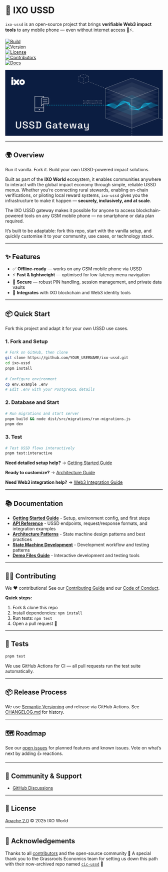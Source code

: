 # 📱 IXO USSD

`ixo-ussd` is an open-source project that brings **verifiable Web3 impact tools** to any mobile phone — even without internet access 📱⚡.

[![Build](https://img.shields.io/github/actions/workflow/status/ixoworld/ixo-ussd/.github/workflows/test-coverage.yml?branch=main)](.github/workflows/test-coverage.yml)  
[![Version](https://img.shields.io/github/v/release/ixoworld/ixo-ussd)](https://img.shields.io/github/v/release/ixoworld/ixo-ussd)  
[![License](https://img.shields.io/badge/license-Apache-blue.svg)](./LICENSE)  
[![Contributors](https://img.shields.io/github/contributors/ixoworld/ixo-ussd)](https://github.com/ixoworld/ixo-ussd/graphs/contributors)  
[![Docs](https://img.shields.io/badge/docs-online-brightgreen)](https://docs.ixo.world)

![Social Preview / Banner Image](docs/banner.jpg)

---

## 🌍 Overview

Run it vanilla. Fork it. Build your own USSD-powered impact solutions.

Built as part of the **IXO World** ecosystem, it enables communities anywhere to interact with the global impact economy through simple, reliable USSD menus. Whether you’re connecting rural stewards, enabling on-chain verifications, or piloting local reward systems, `ixo-ussd` gives you the infrastructure to make it happen — **securely, inclusively, and at scale**.

The IXO USSD gateway makes it possible for anyone to access blockchain-powered tools on any GSM mobile phone — no smartphone or data plan required.

It’s built to be adaptable: fork this repo, start with the vanilla setup, and quickly customise it to your community, use cases, or technology stack.

---

## ✨ Features

- ✅ **Offline-ready** — works on any GSM mobile phone via USSD
- ⚡ **Fast & lightweight** — optimised for low-latency menu navigation
- 🔐 **Secure** — robust PIN handling, session management, and private data vaults
- 🔗 **Integrates** with IXO blockchain and Web3 identity tools

---

## 📦 Quick Start

Fork this project and adapt it for your own USSD use cases.

### 1. Fork and Setup

```bash
# Fork on GitHub, then clone
git clone https://github.com/YOUR_USERNAME/ixo-ussd.git
cd ixo-ussd
pnpm install

# Configure environment
cp env.example .env
# Edit .env with your PostgreSQL details
```

### 2. Database and Start

```bash
# Run migrations and start server
pnpm build && node dist/src/migrations/run-migrations.js
pnpm dev
```

### 3. Test

```bash
# Test USSD flows interactively
pnpm test:interactive
```

**Need detailed setup help?** → [Getting Started Guide](./docs/GETTING_STARTED.md)

**Ready to customize?** → [Architecture Guide](./docs/ARCHITECTURE_PATTERNS_GUIDE.md)

**Need Web3 integration help?** → [Web3 Integration Guide](./docs/WEB3_INTEGRATION.md)

---

## 📚 Documentation

- **[Getting Started Guide](./docs/GETTING_STARTED.md)** - Setup, environment config, and first steps
- **[API Reference](./docs/API.md)** - USSD endpoints, request/response formats, and integration examples
- **[Architecture Patterns](./docs/ARCHITECTURE_PATTERNS_GUIDE.md)** - State machine design patterns and best practices
- **[State Machine Development](./docs/STATE_MACHINE_PATTERNS.md)** - Development workflow and testing patterns
- **[Demo Files Guide](./docs/DEMO_FILES_GUIDE.md)** - Interactive development and testing tools

---

## 🧙‍♂️ Contributing

We ❤️ contributions!
See our [Contributing Guide](./docs/CONTRIBUTING.md) and our [Code of Conduct](./docs/CODE_OF_CONDUCT.md).

**Quick steps:**

1. Fork & clone this repo
2. Install dependencies: `npm install`
3. Run tests: `npm test`
4. Open a pull request 🎉

---

## 🧪 Tests

```bash
pnpm test
```

We use GitHub Actions for CI — all pull requests run the test suite automatically.

---

## 📦 Release Process

We use [Semantic Versioning](https://semver.org/) and release via GitHub Actions.
See [CHANGELOG.md](./docs/CHANGELOG.md) for history.

---

## 🗺 Roadmap

See our [open issues](https://github.com/ixoworld/ixo-ussd/issues) for planned features and known issues.
Vote on what’s next by adding 👍 reactions.

---

## 💬 Community & Support

- [GitHub Discussions](https://github.com/ixoworld/ixo-ussd/discussions)

---

## 📄 License

[Apache 2.0](./LICENSE) © 2025 IXO World

---

## 🙌 Acknowledgements

Thanks to all [contributors](https://github.com/ixoworld/ixo-ussd/graphs/contributors) and the open-source community 💚
A special thank you to the Grassroots Economics team for setting us down this path with their now-archived repo named [`cic-ussd`](https://github.com/grassrootseconomics/cic-ussd) 🌱
